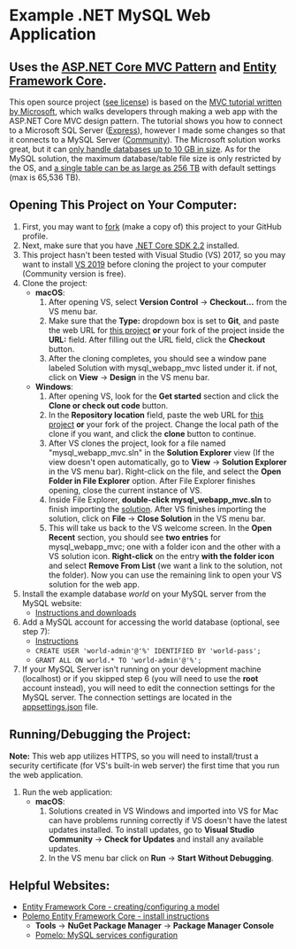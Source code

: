 # Example .NET MySQL Web Application
## Uses the [ASP.NET Core MVC Pattern](https://docs.microsoft.com/en-us/aspnet/core/mvc/overview?view=aspnetcore-2.2) and [Entity Framework Core](https://docs.microsoft.com/en-us/ef/core/).

This open source project ([see license](LICENSE.txt "The GNU Affero General Public License; a free, copyleft license.")) is based on the [MVC tutorial written by Microsoft](https://docs.microsoft.com/en-us/aspnet/core/tutorials/first-mvc-app/?view=aspnetcore-2.2), which walks developers through making a web app with the ASP.NET Core MVC design pattern.  The tutorial shows you how to connect to a Microsoft SQL Server ([Express](https://www.microsoft.com/en-us/sql-server/sql-server-editions-express)), however I made some changes so that it connects to a MySQL Server ([Community](https://dev.mysql.com/downloads/mysql/)).  The Microsoft solution works great, but it can [only handle databases up to 10 GB in size](https://docs.microsoft.com/en-us/sql/sql-server/editions-and-components-of-sql-server-2017?view=sql-server-2017#Cross-BoxScaleLimits "After opening link, scroll to bottom of table.").  As for the MySQL solution, the maximum database/table file size is only restricted by the OS, and [a single table can be as large as 256 TB](https://dev.mysql.com/doc/refman/8.0/en/table-size-limit.html) with default settings (max is 65,536 TB).

## Opening This Project on Your Computer:
1. First, you may want to [fork](https://help.github.com/en/articles/fork-a-repo) (make a copy of) this project to your GitHub profile. 
2. Next, make sure that you have [.NET Core SDK 2.2](https://dotnet.microsoft.com/download) installed.
3. This project hasn't been tested with Visual Studio (VS) 2017, so you may want to install [VS 2019](https://visualstudio.microsoft.com/vs/) before cloning the project to your computer (Community version is free).
4. Clone the project:
    * __macOS__:
      1. After opening VS, select __Version Control__ -> __Checkout...__ from the VS menu bar.
      2. Make sure that the __Type:__ dropdown box is set to __Git__, and paste the web URL for [this project](https://github.com/RichardPoulson/mysql_webapp_mvc.git) __or__ your fork of the project inside the __URL:__ field.  After filling out the URL field, click the __Checkout__ button.
      3. After the cloning completes, you should see a window pane labeled Solution with mysql\_webapp\_mvc listed under it.  if not, click on __View__ -> __Design__ in the VS menu bar.
    * __Windows__:
      1. After opening VS, look for the __Get started__ section and click the __Clone or check out code__ button.
      2. In the __Repository location__ field, paste the web URL for [this project](https://github.com/RichardPoulson/mysql_webapp_mvc.git) __or__ your fork of the project.  Change the local path of the clone if you want, and click the __clone__ button to continue.
      3. After VS clones the project, look for a file named "mysql\_webapp\_mvc.sln" in the __Solution Explorer__ view (If the view doesn't open automatically, go to __View__ -> __Solution Explorer__ in the VS menu bar).  Right-click on the file, and select the __Open Folder in File Explorer__ option.  After File Explorer finishes opening, close the current instance of VS.
      4. Inside File Explorer, __double-click mysql\_webapp\_mvc.sln__ to finish importing the [solution](https://docs.microsoft.com/en-us/visualstudio/extensibility/internals/solution-dot-sln-file?view=vs-2019). After VS finishes importing the solution, click on __File__ -> __Close Solution__ in the VS menu bar.
      5. This will take us back to the VS welcome screen.  In the __Open Recent__ section, you should see __two entries__ for mysql\_webapp\_mvc; one with a folder icon and the other with a VS solution icon.  __Right-click__  on the entry __with the folder icon__ and select __Remove From List__ (we want a link to the solution, not the folder).  Now you can use the remaining link to open your VS solution for the web app.
5. Install the example database *world* on your MySQL server from the MySQL website:
    * [Instructions and downloads](https://dev.mysql.com/doc/index-other.html)
6. Add a MySQL account for accessing the world database (optional, see step 7):
    * [Instructions](https://dev.mysql.com/doc/refman/8.0/en/creating-accounts.html)
    * `CREATE USER 'world-admin'@'%' IDENTIFIED BY 'world-pass';`
    * `GRANT ALL ON world.* TO 'world-admin'@'%';`
7. If your MySQL Server isn't running on your development machine (localhost) or if you skipped step 6 (you will need to use the __root__ account instead), you will need to edit the connection settings for the MySQL server.  The connection settings are located in the [appsettings.json](mysql_webapp_mvc/appsettings.json "ConnectionStrings.mysql_webapp_mvcContext") file. 

## Running/Debugging the Project:
__Note:__ This web app utilizes HTTPS, so you will need to install/trust a security certificate (for VS's built-in web server) the first time that you run the web application.
1. Run the web application:
    * __macOS__:
      1. Solutions created in VS Windows and imported into VS for Mac can have problems running correctly if VS doesn't have the latest updates installed.  To install updates, go to __Visual Studio Community__ -> __Check for Updates__ and install any available updates.
      2. In the VS menu bar click on __Run__ -> __Start Without Debugging__.


## Helpful Websites:
* [Entity Framework Core - creating/configuring a model](https://docs.microsoft.com/en-us/ef/core/modeling/)
* [Polemo Entity Framework Core - install instructions](https://www.nuget.org/packages/Pomelo.EntityFrameworkCore.MySql)
  * __Tools__ -> __NuGet Package Manager__ -> __Package Manager Console__
  * [Pomelo: MySQL services configuration](https://github.com/PomeloFoundation/Pomelo.EntityFrameworkCore.MySql#getting-started)
